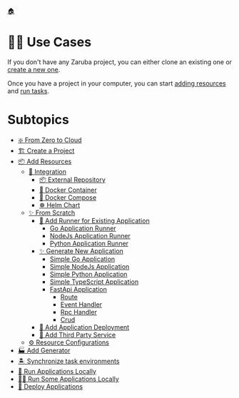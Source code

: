 <!--startTocHeader-->
[🏠](../README.md)
# 👷🏽 Use Cases
<!--endTocHeader-->


If you don't have any Zaruba project, you can either clone an existing one or [create a new one](./create-a-project.md).

Once you have a project in your computer, you can start [adding resources](add-resources/README.md) and [run tasks](../run-task/README.md).

<!--startTocSubtopic-->
# Subtopics
- [❇️ From Zero to Cloud](from-zero-to-cloud.md)
- [🏗️ Create a Project](create-a-project.md)
- [📦 Add Resources](add-resources/README.md)
  - [🧩 Integration](add-resources/integration/README.md)
    - [📦 External Repository](add-resources/integration/external-repository.md)
    - [🐳 Docker Container](add-resources/integration/docker-container.md)
    - [🐳 Docker Compose](add-resources/integration/docker-compose.md)
    - [☸️ Helm Chart](add-resources/integration/helm-chart.md)
  - [✨ From Scratch](add-resources/from-scratch/README.md)
    - [🏃 Add Runner for Existing Application](add-resources/from-scratch/add-runner-for-existing-application/README.md)
      - [Go Application Runner](add-resources/from-scratch/add-runner-for-existing-application/go-application-runner.md)
      - [NodeJs Application Runner](add-resources/from-scratch/add-runner-for-existing-application/node-js-application-runner.md)
      - [Python Application Runner](add-resources/from-scratch/add-runner-for-existing-application/python-application-runner.md)
    - [✨ Generate New Application](add-resources/from-scratch/generate-new-application/README.md)
      - [Simple Go Application](add-resources/from-scratch/generate-new-application/simple-go-application.md)
      - [Simple NodeJs Application](add-resources/from-scratch/generate-new-application/simple-node-js-application.md)
      - [Simple Python Application](add-resources/from-scratch/generate-new-application/simple-python-application.md)
      - [Simple TypeScript Application](add-resources/from-scratch/generate-new-application/simple-type-script-application.md)
      - [FastApi Application](add-resources/from-scratch/generate-new-application/fast-api-application/README.md)
        - [Route](add-resources/from-scratch/generate-new-application/fast-api-application/route.md)
        - [Event Handler](add-resources/from-scratch/generate-new-application/fast-api-application/event-handler.md)
        - [Rpc Handler](add-resources/from-scratch/generate-new-application/fast-api-application/rpc-handler.md)
        - [Crud](add-resources/from-scratch/generate-new-application/fast-api-application/crud.md)
    - [🚢 Add Application Deployment](add-resources/from-scratch/add-application-deployment.md)
    - [🥉 Add Third Party Service](add-resources/from-scratch/add-third-party-service.md)
  - [⚙️ Resource Configurations](add-resources/resource-configurations.md)
- [🏭 Add Generator](add-generator.md)
- [🏝️ Synchronize task environments](synchronize-task-environments.md)
- [🚌 Run Applications Locally](run-applications-locally.md)
- [🏃‍♂️ Run Some Applications Locally](run-some-applications-locally.md)
- [🚀 Deploy Applications](deploy-applications.md)
<!--endTocSubtopic-->